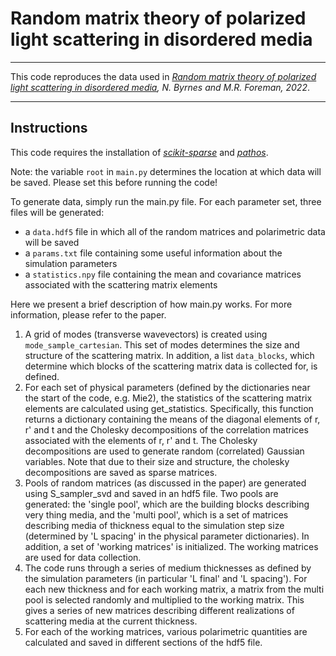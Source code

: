 # Random matrix theory of polarized light scattering in disordered media

---

This code reproduces the data used in *[Random matrix theory of polarized light scattering in disordered media](https://arxiv.org/abs/2205.09423), N. Byrnes and M.R. Foreman, 2022*.

---

## Instructions

This code requires the installation of *[scikit-sparse](https://scikit-sparse.readthedocs.io/en/latest/index.html)* and *[pathos](https://pathos.readthedocs.io/en/latest/index.html)*.

Note: the variable `root` in `main.py` determines the location at which data will be saved. Please set this before running the code!

To generate data, simply run the main.py file. For each parameter set, three files will be generated:
* a `data.hdf5` file in which all of the random matrices and polarimetric data will be saved
* a `params.txt` file containing some useful information about the simulation parameters
* a `statistics.npy` file containing the mean and covariance matrices associated with the scattering matrix elements

Here we present a brief description of how main.py works. For more information, please refer to the paper.

1. A grid of modes (transverse wavevectors) is created using `mode_sample_cartesian`. This set of modes determines the size and structure of the scattering matrix. In addition, a list `data_blocks`, which determine which blocks of the scattering matrix data is collected for, is defined.
2. For each set of physical parameters (defined by the dictionaries near the start of the code, e.g. Mie2), the statistics of the scattering matrix elements are calculated using get_statistics. Specifically, this function returns a dictionary containing the means of the diagonal elements of r, r' and t and the Cholesky decompositions of the correlation matrices associated with the elements of r, r' and t. The Cholesky decompositions are used to generate random (correlated) Gaussian variables. Note that due to their size and structure, the cholesky decompositions are saved as sparse matrices. 
3. Pools of random matrices (as discussed in the paper) are generated using S_sampler_svd and saved in an hdf5 file. Two pools are generated: the 'single pool', which are the building blocks describing very thing media, and the 'multi pool', which is a set of matrices describing media of thickness equal to the simulation step size (determined by 'L spacing' in the physical parameter dictionaries). In addition, a set of 'working matrices' is initialized. The working matrices are used for data collection.
4. The code runs through a series of medium thicknesses as defined by the simulation parameters (in particular 'L final' and 'L spacing'). For each new thickness and for each working matrix, a matrix from the multi pool is selected randomly and multiplied to the working matrix. This gives a series of new matrices describing different realizations of scattering media at the current thickness.
5. For each of the working matrices, various polarimetric quantities are calculated and saved in different sections of the hdf5 file.  
